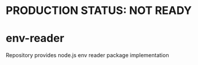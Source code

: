 # PRODUCTION STATUS: NOT READY

# env-reader

Repository provides node.js env reader package implementation
